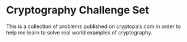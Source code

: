 # Cryptography Challenge Set

This is a collection of problems published on cryptopals.com in order to help me learn to solve real world examples of cryptography.